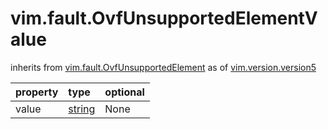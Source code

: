 vim.fault.OvfUnsupportedElementValue
====================================
inherits from [vim.fault.OvfUnsupportedElement](docs/vim.fault.OvfUnsupportedElement.md)
as of [vim.version.version5](docs/vim.version.md)

| property | type | optional |
|:---------|:-----|:---------|
| value | [string](string.md "string") | None |
